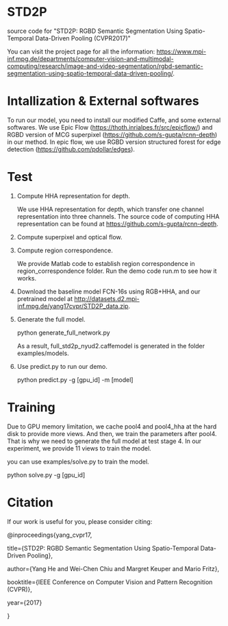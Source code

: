 # STD2P
source code for "STD2P: RGBD Semantic Segmentation Using Spatio-Temporal Data-Driven Pooling (CVPR2017)"

You can visit the project page for all the information:
https://www.mpi-inf.mpg.de/departments/computer-vision-and-multimodal-computing/research/image-and-video-segmentation/rgbd-semantic-segmentation-using-spatio-temporal-data-driven-pooling/.

# Intallization & External softwares

   To run our model, you need to install our modified Caffe, and some external softwares.
   We use Epic Flow (https://thoth.inrialpes.fr/src/epicflow/) and RGBD version of MCG superpixel (https://github.com/s-gupta/rcnn-depth) in our method.
   In epic flow, we use RGBD version structured forest for edge detection (https://github.com/pdollar/edges).

# Test

1. Compute HHA representation for depth.

   We use HHA representation for depth, which transfer one channel representation into three channels.
   The source code of computing HHA representation can be found at https://github.com/s-gupta/rcnn-depth.

2. Compute superpixel and optical flow.

3. Compute region correspondence.

   We provide Matlab code to establish region correspondence in region_correspondence folder.
   Run the demo code run.m to see how it works.

4. Download the baseline model FCN-16s using RGB+HHA, and our pretrained model at http://datasets.d2.mpi-inf.mpg.de/yang17cvpr/STD2P_data.zip.

5. Generate the full model.
  
   python generate_full_network.py
   
   As a result, full_std2p_nyud2.caffemodel is generated in the folder examples/models.

6. Use predict.py to run our demo.

   python predict.py -g [gpu_id] -m [model]

# Training

   Due to GPU memory limitation, we cache pool4 and pool4_hha at the hard disk to provide more views.
   And then, we train the parameters after pool4. That is why we need to generate the full model at test stage 4.
   In our experiment, we provide 11 views to train the model.

   you can use examples/solve.py to train the model.

   python solve.py -g [gpu_id]

# Citation
If our work is useful for you, please consider citing:

@inproceedings{yang_cvpr17,

 title={STD2P: RGBD Semantic Segmentation Using Spatio-Temporal Data-Driven Pooling},
 
 author={Yang He and Wei-Chen Chiu and Margret Keuper and Mario Fritz},
 
 booktitle={IEEE Conference on Computer Vision and Pattern Recognition (CVPR)},
 
 year={2017}
 
}
